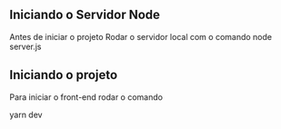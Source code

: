 
## Iniciando o Servidor Node

Antes de iniciar o projeto
Rodar o servidor local com o comando
node server.js

## Iniciando o projeto

Para iniciar o front-end rodar o comando

yarn dev

